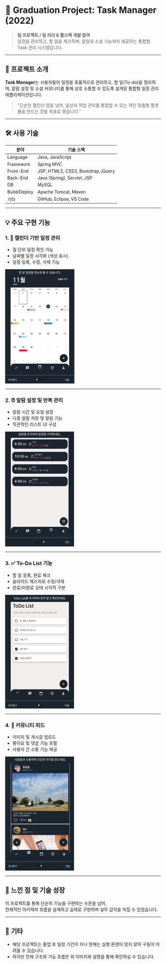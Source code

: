 # 📌 Graduation Project: Task Manager (2022)

> **팀 프로젝트 / 팀 리더 & 풀스택 개발 참여**  
> 일정을 관리하고, 할 일을 체크하며, 알람과 소셜 기능까지 제공하는 통합형 Task 관리 시스템입니다.

---

## 🧩 프로젝트 소개

**Task Manager**는 사용자들이 일정을 효율적으로 관리하고, 할 일(To-do)을 정리하며, 알람 설정 및 소셜 커뮤니티를 통해 상호 소통할 수 있도록 설계된 통합형 일정 관리 애플리케이션입니다.

> "단순한 캘린더 앱을 넘어, 일상과 작업 관리를 통합할 수 있는 개인 맞춤형 플랫폼을 만드는 것을 목표로 했습니다."

---

## 🛠 사용 기술

| 분야 | 기술 스택 |
|------|-----------|
| Language | Java, JavaScript |
| Framework | Spring MVC |
| Front-End | JSP, HTML5, CSS3, Bootstrap, jQuery |
| Back-End | Java (Spring), Servlet, JSP |
| DB | MySQL |
| Build/Deploy | Apache Tomcat, Maven |
| 기타 | GitHub, Eclipse, VS Code |

---

## 💡 주요 구현 기능

### 1. 📅 **캘린더 기반 일정 관리**
- 월 단위 일정 확인 가능
- 날짜별 일정 시각화 (색상 표시)
- 일정 등록, 수정, 삭제 기능

![calendar](./images/Calendar.png.png)

---

### 2. ⏰ **알람 설정 및 반복 관리**
- 알람 시간 및 요일 설정
- 다중 알람 저장 및 알림 기능
- 직관적인 리스트 UI 구성

![alarm](./images/Alarm.png.png)

---

### 3. ✅ **To-Do List 기능**
- 할 일 등록, 완료 체크
- 슬라이드 제스처로 수정/삭제
- 완료/미완료 상태 시각적 구분

![todo](./images/Todo.png.png)

---

### 4. 💬 **커뮤니티 피드**
- 이미지 및 게시글 업로드
- 좋아요 및 댓글 기능 포함
- 사용자 간 소통 기능 제공

![community](./images/Commu.png.png)


---

## 🚀 느낀 점 및 기술 성장

이 프로젝트를 통해 단순히 기능을 구현하는 수준을 넘어,  
전체적인 아키텍처 흐름을 설계하고 실제로 구현하며 실무 감각을 익힐 수 있었습니다.

---

## 📌 기타

- 해당 프로젝트는 졸업 후 일정 기간이 지나 현재는 실행 환경이 맞지 않아 구동이 어려울 수 있습니다.  
- 하지만 전체 구조와 기능 흐름은 위 이미지와 설명을 통해 확인하실 수 있습니다.

